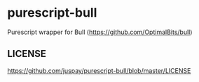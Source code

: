 # purescript-bull
Purescript wrapper for Bull (https://github.com/OptimalBits/bull)

## LICENSE
https://github.com/juspay/purescript-bull/blob/master/LICENSE